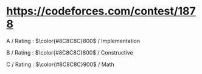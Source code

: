 # https://codeforces.com/contest/1878

A / Rating : $\color{#8C8C8C}800$ / Implementation

B / Rating : $\color{#8C8C8C}800$ / Constructive

C / Rating : $\color{#8C8C8C}900$ / Math
